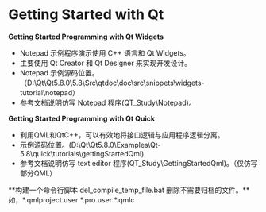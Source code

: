 
# Getting Started with Qt 


**Getting Started Programming with Qt Widgets**

- Notepad 示例程序演示使用 C++ 语言和 Qt Widgets。
- 主要使用 Qt Creator 和 Qt Designer 来实现开发设计。
- Notepad 示例源码位置。（D:\Qt\Qt5.8.0\5.8\Src\qtdoc\doc\src\snippets\widgets-tutorial\notepad）
- 参考文档说明仿写 Notepad 程序(QT_Study\Notepad)。


**Getting Started Programming with Qt Quick**

- 利用QML和QtC++，可以有效地将接口逻辑与应用程序逻辑分离。
- 示例源码位置。(D:\Qt\Qt5.8.0\Examples\Qt-5.8\quick\tutorials\gettingStartedQml)
- 参考文档说明仿写 text editor 程序(QT_Study\GettingStartedQml)。（仅仿写部分QML）

**构建一个命令行脚本 del_compile_temp_file.bat 删除不需要归档的文件。**如，*.qmlproject.user *.pro.user *.qmlc 